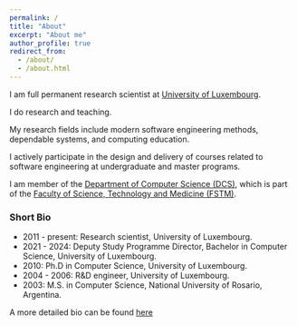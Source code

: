 ```yaml
---
permalink: /
title: "About"
excerpt: "About me"
author_profile: true
redirect_from: 
  - /about/
  - /about.html
---
```


I am full permanent research scientist at [University of Luxembourg](https://www.uni.lu). 

I do research and teaching. 

My research fields include modern software engineering methods, dependable systems, and computing education.

I actively participate in the design and delivery of courses related to software engineering at undergraduate and master programs. 

I am member of the [Department of Computer Science (DCS)](https://dcs.uni.lu), which is part of the [Faculty of Science, Technology and Medicine (FSTM)](https://wwwen.uni.lu/fstm). 


###   Short Bio

* 2011 - present: Research scientist, University of Luxembourg. 
* 2021 - 2024: Deputy Study Programme Director, Bachelor in Computer Science, University of Luxembourg. 
* 2010: Ph.D in Computer Science, University of Luxembourg.
* 2004 - 2006: R&D engineer, University of Luxembourg.
* 2003: M.S. in Computer Science, National University of Rosario, Argentina.
 
A more detailed bio can be found [here](https://www.linkedin.com/in/acapozucca/) 